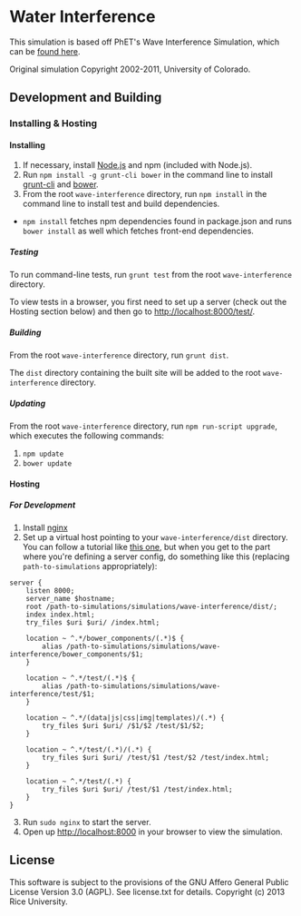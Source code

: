 Water Interference
===========

This simulation is based off PhET's Wave Interference Simulation, which can be [found here](http://phet.colorado.edu/en/simulation/wave-interference).

Original simulation Copyright 2002-2011, University of Colorado.

## Development and Building



### Installing & Hosting

#### Installing

1. If necessary, install [Node.js](http://nodejs.org) and npm (included with Node.js).
2. Run `npm install -g grunt-cli bower` in the command line to install [grunt-cli](https://github.com/gruntjs/grunt-cli) and [bower](http://bower.io/).
3. From the root `wave-interference` directory, run `npm install` in the command line to install test and build dependencies.
  * `npm install` fetches npm dependencies found in package.json and runs `bower install` as well which fetches front-end dependencies.

##### Testing

To run command-line tests, run `grunt test` from the root `wave-interference` directory.

To view tests in a browser, you first need to set up a server (check out the Hosting section below) and then go to [http://localhost:8000/test/](http://localhost:8000/test/).

##### Building

From the root `wave-interference` directory, run `grunt dist`.

The `dist` directory containing the built site will be added to the root `wave-interference` directory.

##### Updating

From the root `wave-interference` directory, run `npm run-script upgrade`, which executes the following commands:
1. `npm update`
2. `bower update`

#### Hosting

##### For Development

1. Install [nginx](http://nginx.org/)
2. Set up a virtual host pointing to your `wave-interference/dist` directory. You can follow a tutorial like [this one](http://gerardmcgarry.com/2010/setting-up-a-virtual-host-in-nginx/), but when you get to the part where you're defining a server config, do something like this (replacing `path-to-simulations` appropriately):

```
server {
    listen 8000;
    server_name $hostname;
    root /path-to-simulations/simulations/wave-interference/dist/;
    index index.html;
    try_files $uri $uri/ /index.html;

    location ~ ^.*/bower_components/(.*)$ {
        alias /path-to-simulations/simulations/wave-interference/bower_components/$1;
    }

    location ~ ^.*/test/(.*)$ {
        alias /path-to-simulations/simulations/wave-interference/test/$1;
    }

    location ~ ^.*/(data|js|css|img|templates)/(.*) {
        try_files $uri $uri/ /$1/$2 /test/$1/$2;
    }

    location ~ ^.*/test/(.*)/(.*) {
        try_files $uri $uri/ /test/$1 /test/$2 /test/index.html;
    }

    location ~ ^.*/test/(.*) {
        try_files $uri $uri/ /test/$1 /test/index.html;
    }
}
```
3. Run `sudo nginx` to start the server.
4. Open up [http://localhost:8000](http://localhost:8000) in your browser to view the simulation.


License
-------

This software is subject to the provisions of the GNU Affero General Public License Version 3.0 (AGPL). See license.txt for details. Copyright (c) 2013 Rice University.